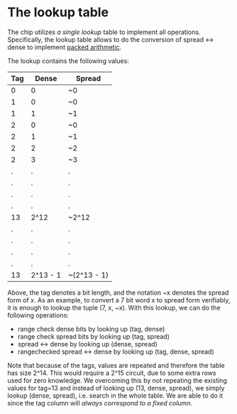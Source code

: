 # The lookup table

The chip utilizes *a single lookup* table to implement all operations. Specifically, the lookup table allows to do the conversion of spread <-> dense to implement [packed arithmetic](techniques.md#packed-arithmetic).

The lookup contains the following values: 

| Tag            | Dense          | Spread          |
|----------------|----------------|-----------------|
|   0            |   0            |   ~0            |
|   1            |   0            |   ~0            |
|   1            |   1            |   ~1            |
|   2            |   0            |   ~0            |
|   2            |   1            |   ~1            |
|   2            |   2            |   ~2            |
|   2            |   3            |   ~3            |
|   .            |   .            |    .            |
|   .            |   .            |    .            |
|   .            |   .            |    .            |
|   .            |   .            |    .            |
|   13           |   2^12         |   ~2^12         |
|   .            |   .            |    .            |
|   .            |   .            |    .            |
|   .            |   .            |    .            |
|   .            |   .            |    .            |
|   13           | 2^13 - 1       |~(2^13 - 1)      |

Above, the tag denotes a bit length, and the notation ~x denotes the spread form of x. As an example, to convert a 7 bit word x to spread form verifiably, it is enough to lookup the 
tuple (7, x, ~x). With this lookup, we can do the following operations: 

- range check dense bits by looking up (tag, dense)
- range check spread bits by looking up (tag, spread)
- spread <-> dense by looking up (dense, spread)
- rangechecked spread <-> dense by looking up (tag, dense, spread)

Note that because of the tags, values are repeated and therefore the table has size 2^14. This would require a 2^15 circuit, due to some extra rows used for zero knowledge. We overcoming this by not repeating the existing values for tag=13 and instead of looking up (13, dense, spread), we simply lookup (dense, spread), i.e. search in the whole table. We are able to 
do it since the tag column will *always correspond to a fixed column*.
